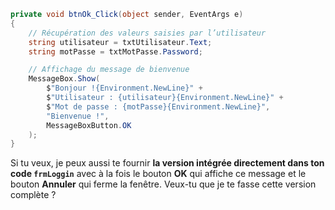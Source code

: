 
```csharp
private void btnOk_Click(object sender, EventArgs e)
{
    // Récupération des valeurs saisies par l’utilisateur  
    string utilisateur = txtUtilisateur.Text;
    string motPasse = txtMotPasse.Password;

    // Affichage du message de bienvenue
    MessageBox.Show(
        $"Bonjour !{Environment.NewLine}" +
        $"Utilisateur : {utilisateur}{Environment.NewLine}" +
        $"Mot de passe : {motPasse}{Environment.NewLine}",
        "Bienvenue !",
        MessageBoxButton.OK
    );
}
```


Si tu veux, je peux aussi te fournir **la version intégrée directement dans ton code `frmLoggin`** avec à la fois le bouton **OK** qui affiche ce message et le bouton **Annuler** qui ferme la fenêtre.
Veux-tu que je te fasse cette version complète ?
